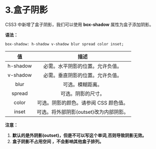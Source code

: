 # 3.盒子阴影

CSS3 中新增了盒子阴影，我们可以使用 **box-shadow** 属性为盒子添加阴影。

**语法：**

    box-shadow: h-shadow v-shadow blur spread color inset;

|值|描述|
|:-:|:-:|
|h-shadow|必需。水平阴影的位置。允许负值。|
|v-shadow|必需。垂直阴影的位置。允许负值。|
|blur|可选。模糊距离。|
|spread|可选。阴影的尺寸。|
|color|可选。阴影的颜色。请参阅 CSS 颜色值。|
|inset|可选。将外部阴影(outset)改为内部阴影。|

**注意：**

1. **默认的是外阴影(outset)，但是不可以写这个单词,否则导致阴影无效。**
2. **盒子阴影不占用空间 ，不会影响其他盒子排列。**

